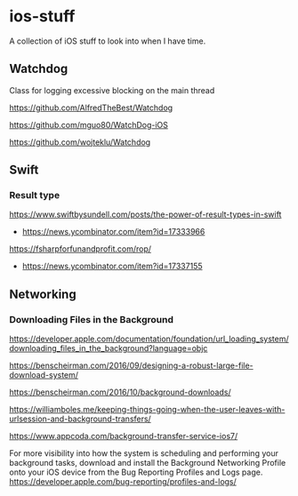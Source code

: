 # ios-stuff

A collection of iOS stuff to look into when I have time.

## Watchdog
Class for logging excessive blocking on the main thread

https://github.com/AlfredTheBest/Watchdog

https://github.com/mguo80/WatchDog-iOS

https://github.com/wojteklu/Watchdog

## Swift

### Result type
https://www.swiftbysundell.com/posts/the-power-of-result-types-in-swift 
* https://news.ycombinator.com/item?id=17333966

https://fsharpforfunandprofit.com/rop/
* https://news.ycombinator.com/item?id=17337155

## Networking

### Downloading Files in the Background
https://developer.apple.com/documentation/foundation/url_loading_system/downloading_files_in_the_background?language=objc

https://benscheirman.com/2016/09/designing-a-robust-large-file-download-system/

https://benscheirman.com/2016/10/background-downloads/

https://williamboles.me/keeping-things-going-when-the-user-leaves-with-urlsession-and-background-transfers/

https://www.appcoda.com/background-transfer-service-ios7/

For more visibility into how the system is scheduling and performing your background tasks, download and install the Background Networking Profile onto your iOS device from the Bug Reporting Profiles and Logs page.
https://developer.apple.com/bug-reporting/profiles-and-logs/

